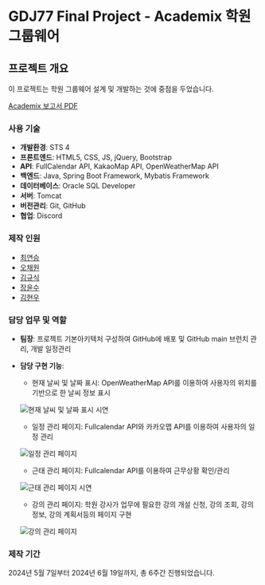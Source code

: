 # GDJ77 Final Project - Academix 학원 그룹웨어

## 프로젝트 개요

이 프로젝트는 학원 그룹웨어 설계 및 개발하는 것에 중점을 두었습니다.

[Academix 보고서 PDF](https://github.com/user-attachments/files/15921494/Academix_.pdf)

### 사용 기술
- **개발환경**: STS 4
- **프론트엔드**: HTML5, CSS, JS, jQuery, Bootstrap
- **API**: FullCalendar API, KakaoMap API, OpenWeatherMap API
- **백엔드**: Java, Spring Boot Framework, Mybatis Framework
- **데이터베이스**: Oracle SQL Developer
- **서버**: Tomcat
- **버전관리**: Git, GitHub
- **협업**: Discord

### 제작 인원

- [최연승](https://github.com/DevC21)
- [오채원](https://github.com/Audrey-1120)
- [김규식](https://github.com/kimgyusig)
- [장윤수](https://github.com/vivid09)
- [김현우](https://github.com/LlOlEl)

### 담당 업무 및 역할
- **팀장**: 프로젝트 기본아키텍처 구성하여 GitHub에 배포 및 GitHub main 브런치 관리, 개발 일정관리 
- **담당 구현 기능**:
  - 현재 날씨 및 날짜 표시: OpenWeatherMap API를 이용하여 사용자의 위치를 기반으로 한 날씨 정보 표시
    
  ![현재 날씨 및 날짜 표시 시연](URL)

  - 일정 관리 페이지: Fullcalendar API와 카카오맵 API를 이용하여 사용자의 일정 관리
    
  ![일정 관리 페이지](URL)
  - 근태 관리 페이지: Fullcalendar API를 이용하여 근무상황 확인/관리
    
  ![근태 관리 페이지 시연](URL)
  - 강의 관리 페이지: 학원 강사가 업무에 필요한 강의 개설 신청, 강의 조회, 강의 정보, 강의 계획서등의 페이지 구현
    
  ![강의 관리 페이지](URL)

### 제작 기간
2024년 5월 7일부터 2024년 6월 19일까지, 총 6주간 진행되었습니다.
